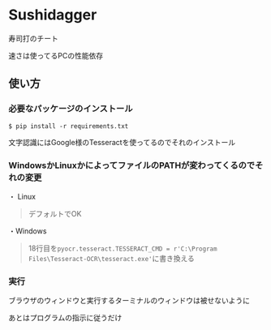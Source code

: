 # Sushidagger
寿司打のチート

速さは使ってるPCの性能依存

## 使い方
### 必要なパッケージのインストール
`$ pip install -r requirements.txt`

文字認識にはGoogle様のTesseractを使ってるのでそれのインストール

### WindowsかLinuxかによってファイルのPATHが変わってくるのでそれの変更
・ Linux
> デフォルトでOK

・Windows
> 18行目を`pyocr.tesseract.TESSERACT_CMD = r'C:\Program Files\Tesseract-OCR\tesseract.exe'`に書き換える

### 実行
ブラウザのウィンドウと実行するターミナルのウィンドウは被せないように

あとはプログラムの指示に従うだけ
